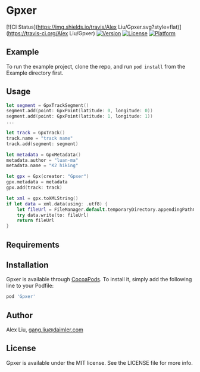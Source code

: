 # Gpxer

[![CI Status](https://img.shields.io/travis/Alex Liu/Gpxer.svg?style=flat)](https://travis-ci.org/Alex Liu/Gpxer)
[![Version](https://img.shields.io/cocoapods/v/Gpxer.svg?style=flat)](https://cocoapods.org/pods/Gpxer)
[![License](https://img.shields.io/cocoapods/l/Gpxer.svg?style=flat)](https://cocoapods.org/pods/Gpxer)
[![Platform](https://img.shields.io/cocoapods/p/Gpxer.svg?style=flat)](https://cocoapods.org/pods/Gpxer)

## Example

To run the example project, clone the repo, and run `pod install` from the Example directory first.

## Usage

```swift
let segment = GpxTrackSegment()
segment.add(point: GpxPoint(latitude: 0, longitude: 0))
segment.add(point: GpxPoint(latitude: 1, longitude: 1))
...

let track = GpxTrack()
track.name = "track name"
track.add(segment: segment)

let metadata = GpxMetadata()
metadata.author = "luan-ma"
metadata.name = "K2 hiking"

let gpx = Gpx(creator: "Gpxer")
gpx.metadata = metadata
gpx.add(track: track)

let xml = gpx.toXMLString()
if let data = xml.data(using: .utf8) {
    let fileUrl = FileManager.default.temporaryDirectory.appendingPathComponent(metadata.name).appendingPathExtension("gpx")
    try data.write(to: fileUrl)
    return fileUrl
}
```

## Requirements

## Installation

Gpxer is available through [CocoaPods](https://cocoapods.org). To install
it, simply add the following line to your Podfile:

```ruby
pod 'Gpxer'
```

## Author

Alex Liu, gang.liu@daimler.com

## License

Gpxer is available under the MIT license. See the LICENSE file for more info.
